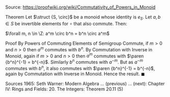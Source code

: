 # 

Source: https://proofwiki.org/wiki/Commutativity_of_Powers_in_Monoid

Theorem
Let $\struct {S, \circ}$ be a monoid whose identity is $e_S$.
Let $a, b \in S$ be invertible elements for $\circ$ that also commute.
Then:

$\forall m, n \in \Z: a^m \circ b^n = b^n \circ a^m$


Proof
By Powers of Commuting Elements of Semigroup Commute, if $m > 0$ and $n > 0$ then $a^m$ commutes with $b^n$.
By Commutation with Inverse in Monoid, again if $m > 0$ and $n > 0$ then $a^m$ commutes with $\paren {b^n}^{-1} = b^{-n}$.
Similarly $b^n$ commutes with $a^{-m}$.
But as $a^{-m}$ commutes with $b^n$, it also commutes with $\paren {b^n}^{-1} = b^{-n}$, again by Commutation with Inverse in Monoid.
Hence the result.
$\blacksquare$


Sources
1965: Seth Warner: Modern Algebra ... (previous) ... (next): Chapter $\text {IV}$: Rings and Fields: $20$. The Integers: Theorem $20.11 \ (5)$





